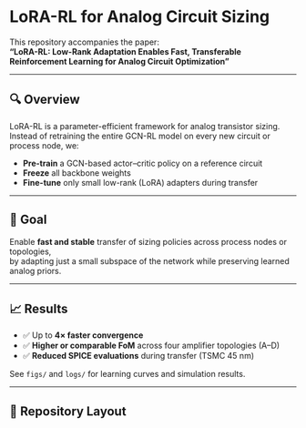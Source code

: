 # LoRA-RL for Analog Circuit Sizing

This repository accompanies the paper:  
**“LoRA-RL: Low-Rank Adaptation Enables Fast, Transferable Reinforcement Learning for Analog Circuit Optimization”**

---

## 🔍 Overview

LoRA-RL is a parameter-efficient framework for analog transistor sizing.  
Instead of retraining the entire GCN-RL model on every new circuit or process node, we:

- **Pre-train** a GCN-based actor–critic policy on a reference circuit
- **Freeze** all backbone weights
- **Fine-tune** only small low-rank (LoRA) adapters during transfer

---

## 🎯 Goal

Enable **fast and stable** transfer of sizing policies across process nodes or topologies,  
by adapting just a small subspace of the network while preserving learned analog priors.

---

## 📈 Results

- ✅ Up to **4× faster convergence**
- ✅ **Higher or comparable FoM** across four amplifier topologies (A–D)
- ✅ **Reduced SPICE evaluations** during transfer (TSMC 45 nm)

See `figs/` and `logs/` for learning curves and simulation results.

---

## 📂 Repository Layout


